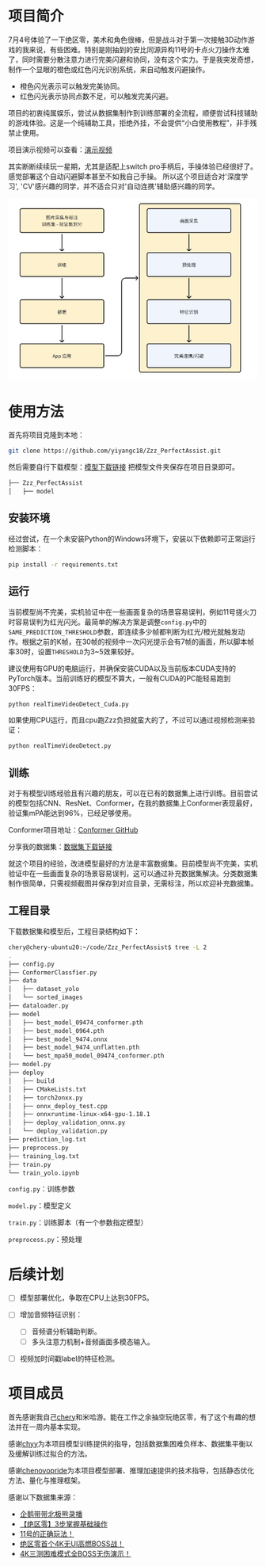 # 项目简介

7月4号体验了一下绝区零，美术和角色很棒，但是战斗对于第一次接触3D动作游戏的我来说，有些困难。特别是刚抽到的安比同源异构11号的卡点火刀操作太难了，同时需要分散注意力进行完美闪避和协同，没有这个实力。于是我突发奇想，制作一个显眼的橙色或红色闪光识别系统，来自动触发闪避操作。

- 橙色闪光表示可以触发完美协同。
- 红色闪光表示协同点数不足，可以触发完美闪避。

项目的初衷纯属娱乐，尝试从数据集制作到训练部署的全流程，顺便尝试科技辅助的游戏体验。这是一个纯辅助工具，拒绝外挂，不会提供“小白使用教程”，非手残禁止使用。

项目演示视频可以查看：[演示视频](https://cloud.tsinghua.edu.cn/f/f290545b6657416bb028/)

其实断断续续玩一星期，尤其是适配上switch pro手柄后，手操体验已经很好了。感觉部署这个自动闪避脚本甚至不如我自己手操。
所以这个项目适合对'深度学习', 'CV'感兴趣的同学，并不适合只对'自动连携'辅助感兴趣的同学。

![项目示意图](doc/project_scheme.jpg)

# 使用方法

首先将项目克隆到本地：

```bash
git clone https://github.com/yiyangc18/Zzz_PerfectAssist.git
```

然后需要自行下载模型：[模型下载链接](https://cloud.tsinghua.edu.cn/d/cf22fe5b90ba498cbab5/)
把模型文件夹保存在项目目录即可。

```bash
├── Zzz_PerfectAssist
│   ├── model
```

## 安装环境

经过尝试，在一个未安装Python的Windows环境下，安装以下依赖即可正常运行检测脚本：

```bash
pip install -r requirements.txt
```

## 运行

当前模型尚不完美，实机验证中在一些画面复杂的场景容易误判，例如11号搓火刀时容易误判为红光闪光。最简单的解决方案是调整`config.py`中的`SAME_PREDICTION_THRESHOLD`参数，即连续多少帧都判断为红光/橙光就触发动作。根据之前的K帧，在30帧的视频中一次闪光提示会有7帧的画面，所以脚本帧率30时，设置`THRESHOLD`为3~5效果较好。

建议使用有GPU的电脑运行，并确保安装CUDA以及当前版本CUDA支持的PyTorch版本。当前训练好的模型不算大，一般有CUDA的PC能轻易跑到30FPS：

```bash
python realTimeVideoDetect_Cuda.py
```

如果使用CPU运行，而且cpu跑Zzz负担就蛮大的了，不过可以通过视频检测来验证：

```bash
python realTimeVideoDetect.py
```


## 训练

对于有模型训练经验且有兴趣的朋友，可以在已有的数据集上进行训练。目前尝试的模型包括CNN、ResNet、Conformer，在我的数据集上Conformer表现最好，验证集mPA能达到96%，已经足够使用。

Conformer项目地址：[Conformer GitHub](https://github.com/pengzhiliang/Conformer)

分享我的数据集：[数据集下载链接](https://cloud.tsinghua.edu.cn/d/6c1e861238ce4118a2f3/)

就这个项目的经验，改进模型最好的方法是丰富数据集。目前模型尚不完美，实机验证中在一些画面复杂的场景容易误判，这可以通过补充数据集解决。分类数据集制作很简单，只需视频截图并保存到对应目录，无需标注，所以欢迎补充数据集。

## 工程目录

下载数据集和模型后，工程目录结构如下：

```bash
chery@chery-ubuntu20:~/code/Zzz_PerfectAssist$ tree -L 2
.
├── config.py
├── ConformerClassfier.py
├── data
│   ├── dataset_yolo
│   └── sorted_images
├── dataloader.py
├── model
│   ├── best_model_09474_conformer.pth
│   ├── best_model_0964.pth
│   ├── best_model_9474.onnx
│   ├── best_model_9474_unflatten.pth
│   └── best_mpa50_model_09474_conformer.pth
├── model.py
├── deploy
│   ├── build
│   ├── CMakeLists.txt
│   ├── torch2onxx.py
│   ├── onnx_deploy_test.cpp
│   ├── onnxruntime-linux-x64-gpu-1.18.1
│   ├── deploy_validation_onnx.py
│   └── deploy_validation.py
├── prediction_log.txt
├── preprocess.py
├── training_log.txt
├── train.py
└── train_yolo.ipynb
```

`config.py`：训练参数

`model.py`：模型定义

`train.py`：训练脚本（有一个参数指定模型）

`preprocess.py`：预处理

# 后续计划


- [ ] 模型部署优化，争取在CPU上达到30FPS。
- [ ] 增加音频特征识别：
  - [ ] 音频谱分析辅助判断。
  - [ ] 多头注意力机制+音频画面多模态输入。
- [ ] 视频加时间戳label的特征检测。


# 项目成员

首先感谢我自己[chery](https://github.com/yiyangc18)和米哈游。能在工作之余抽空玩绝区零，有了这个有趣的想法并在一周内基本实现。

感谢[chyy](https://github.com/chyy09)为本项目模型训练提供的指导，包括数据集困难负样本、数据集平衡以及缓解训练过拟合的方法。

感谢[chenovopride](https://github.com/chenovopride/chenovopride)为本项目模型部署、推理加速提供的技术指导，包括静态优化方法、量化与推理框架。

感谢以下数据集来源：
- [企鹅带带北极熊录播](https://www.bilibili.com/video/BV1by411i7mC)
- [【绝区零】3步掌握基础操作](https://www.bilibili.com/video/BV1Si421e7mk)
- [11号的正确玩法！](https://www.bilibili.com/video/BV1yz421q738)
- [绝区零首个4K无UI高燃BOSS战！](https://www.bilibili.com/video/BV1tw411n7pt)
- [4K三测困难模式全BOSS无伤演示！](https://www.bilibili.com/video/BV1UH4y1V7mT)

